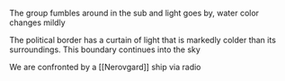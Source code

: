 The group fumbles around in the sub and light goes by, water color changes mildly

The political border has a curtain of light that is markedly colder than its surroundings. This boundary continues into the sky

We are confronted by a [[Nerovgard]] ship via radio
